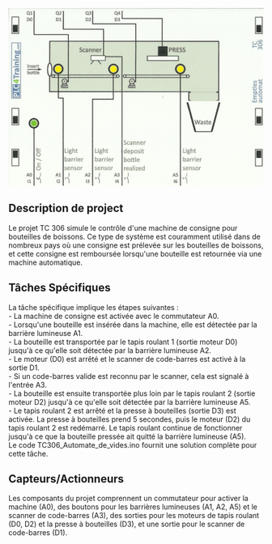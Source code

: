 <p align="center">
<img width="700" height="" src="https://github.com/DexterTaha/Controllino-PLC-Sample/blob/main/Training%20Card%20Picture/306.jpg">
</p>
<h2>Description de project</h2>
<p>
  Le projet TC 306 simule le contrôle d'une machine de consigne pour bouteilles de boissons. Ce type de système est couramment utilisé dans de nombreux pays où une consigne est prélevée sur les bouteilles de boissons, et cette consigne est remboursée lorsqu'une bouteille est retournée via une machine automatique.
</p>
<h2>Tâches Spécifiques</h2>
<p>
  La tâche spécifique implique les étapes suivantes :<br>
- La machine de consigne est activée avec le commutateur A0.<br>
- Lorsqu'une bouteille est insérée dans la machine, elle est détectée par la barrière lumineuse A1.<br>
- La bouteille est transportée par le tapis roulant 1 (sortie moteur D0) jusqu'à ce qu'elle soit détectée par la barrière lumineuse A2.<br>
- Le moteur (D0) est arrêté et le scanner de code-barres est activé à la sortie D1.<br>
- Si un code-barres valide est reconnu par le scanner, cela est signalé à l'entrée A3.<br>
- La bouteille est ensuite transportée plus loin par le tapis roulant 2 (sortie moteur D2) jusqu'à ce qu'elle soit détectée par la barrière lumineuse A5.<br>
- Le tapis roulant 2 est arrêté et la presse à bouteilles (sortie D3) est activée. La presse à bouteilles prend 5 secondes, puis le moteur (D2) du tapis roulant 2 est redémarré. Le tapis roulant continue de fonctionner jusqu'à ce que la bouteille pressée ait quitté la barrière lumineuse (A5).<br>
  Le code TC306_Automate_de_vides.ino fournit une solution complète pour cette tâche.<br>
</p>
<h2>Capteurs/Actionneurs</h2>
<p>
  Les composants du projet comprennent un commutateur pour activer la machine (A0), des boutons pour les barrières lumineuses (A1, A2, A5) et le scanner de code-barres (A3), des sorties pour les moteurs de tapis roulant (D0, D2) et la presse à bouteilles (D3), et une sortie pour le scanner de code-barres (D1).
</p>

